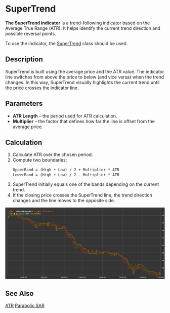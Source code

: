 # SuperTrend

**The SuperTrend indicator** is a trend-following indicator based on the Average True Range (ATR). It helps identify the current trend direction and possible reversal points.

To use the indicator, the [SuperTrend](xref:StockSharp.Algo.Indicators.SuperTrend) class should be used.

## Description

SuperTrend is built using the average price and the ATR value. The indicator line switches from above the price to below (and vice versa) when the trend changes. In this way, SuperTrend visually highlights the current trend until the price crosses the indicator line.

## Parameters

- **ATR Length** – the period used for ATR calculation.
- **Multiplier** – the factor that defines how far the line is offset from the average price.

## Calculation

1. Calculate ATR over the chosen period.
2. Compute two boundaries:
   ```
   UpperBand = (High + Low) / 2 + Multiplier * ATR
   LowerBand = (High + Low) / 2 - Multiplier * ATR
   ```
3. SuperTrend initially equals one of the bands depending on the current trend.
4. If the closing price crosses the SuperTrend line, the trend direction changes and the line moves to the opposite side.

![IndicatorSuperTrend](../../../../images/indicator_supertrend.png)

## See Also

[ATR](atr.md)
[Parabolic SAR](parabolic_sar.md)
